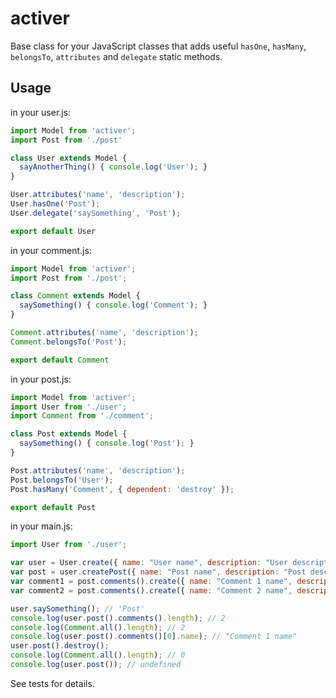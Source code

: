 # activer

Base class for your JavaScript classes that adds useful `hasOne`, `hasMany`, `belongsTo`, `attributes` and `delegate` static methods.

## Usage

in your user.js:
```javascript
import Model from 'activer';
import Post from './post'

class User extends Model {
  sayAnotherThing() { console.log('User'); }
}

User.attributes('name', 'description');
User.hasOne('Post');
User.delegate('saySomething', 'Post');

export default User
```

in your comment.js:
```javascript
import Model from 'activer';
import Post from './post';

class Comment extends Model {
  saySomething() { console.log('Comment'); }
}

Comment.attributes('name', 'description');
Comment.belongsTo('Post');

export default Comment
```

in your post.js:
```javascript
import Model from 'activer';
import User from './user';
import Comment from './comment';

class Post extends Model {
  saySomething() { console.log('Post'); }
}

Post.attributes('name', 'description');
Post.belongsTo('User');
Post.hasMany('Comment', { dependent: 'destroy' });

export default Post
```

in your main.js:
```javascript
import User from './user';

var user = User.create({ name: "User name", description: "User description" });
var post = user.createPost({ name: "Post name", description: "Post description" });
var comment1 = post.comments().create({ name: "Comment 1 name", description: "Comment 1 description" });
var comment2 = post.comments().create({ name: "Comment 2 name", description: "Comment 2 description" });

user.saySomething(); // 'Post'
console.log(user.post().comments().length); // 2
console.log(Comment.all().length); // 2
console.log(user.post().comments()[0].name); // "Comment 1 name"
user.post().destroy();
console.log(Comment.all().length); // 0
console.log(user.post()); // undefined
```

See tests for details.
